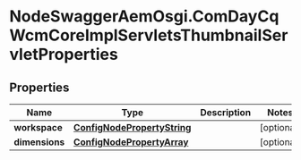 # NodeSwaggerAemOsgi.ComDayCqWcmCoreImplServletsThumbnailServletProperties

## Properties
Name | Type | Description | Notes
------------ | ------------- | ------------- | -------------
**workspace** | [**ConfigNodePropertyString**](ConfigNodePropertyString.md) |  | [optional] 
**dimensions** | [**ConfigNodePropertyArray**](ConfigNodePropertyArray.md) |  | [optional] 


